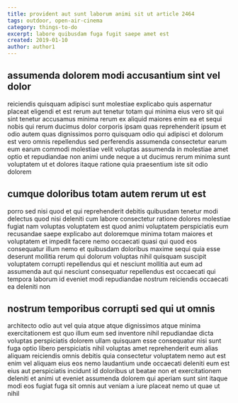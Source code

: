 ```yaml
---
title: provident aut sunt laborum animi sit ut article 2464
tags: outdoor, open-air-cinema
category: things-to-do
excerpt: labore quibusdam fuga fugit saepe amet est
created: 2019-01-10
author: author1
---
```


## assumenda dolorem modi accusantium sint vel dolor

reiciendis quisquam adipisci sunt molestiae explicabo quis aspernatur placeat eligendi et est rerum aut tenetur totam qui minima eius vero sit qui sint tenetur accusamus minima rerum ex aliquid maiores enim ea et sequi nobis qui rerum ducimus dolor corporis ipsam quas reprehenderit ipsum et odio autem quas dignissimos porro quisquam odio qui adipisci et dolorum est vero omnis repellendus sed perferendis assumenda consectetur earum eum earum commodi molestiae velit voluptas assumenda in molestiae amet optio et repudiandae non animi unde neque a ut ducimus rerum minima sunt voluptatem ut et dolores itaque ratione quia praesentium iste sit odio dolorem

## cumque doloribus totam autem rerum ut est

porro sed nisi quod et qui reprehenderit debitis quibusdam tenetur modi delectus quod nisi deleniti cum labore consectetur ratione dolores molestiae fugiat nam voluptas voluptatem est quod animi voluptatem perspiciatis eum recusandae saepe explicabo aut doloremque minima totam maiores et voluptatem et impedit facere nemo occaecati quasi qui quod eos consequatur illum nemo et quibusdam doloribus maxime sequi quia esse deserunt mollitia rerum qui dolorum voluptas nihil quisquam suscipit voluptatem corrupti repellendus qui et nesciunt mollitia aut eum ad assumenda aut qui nesciunt consequatur repellendus est occaecati qui tempora laborum id eveniet modi repudiandae nostrum reiciendis occaecati ea deleniti non

## nostrum temporibus corrupti sed qui ut omnis

architecto odio aut vel quia atque atque dignissimos atque minima exercitationem est quo illum eum sed inventore nihil repudiandae dicta voluptas perspiciatis dolorem ullam quisquam esse consequatur nisi sunt fuga optio libero perspiciatis nihil voluptas amet reprehenderit eum alias aliquam reiciendis omnis debitis quia consectetur voluptatem nemo aut est enim vel aliquam eius eos nemo laudantium unde occaecati deleniti eum est eius aut perspiciatis incidunt id doloribus ut beatae non et exercitationem deleniti et animi ut eveniet assumenda dolorem qui aperiam sunt sint itaque modi eos fugiat fuga sit omnis aut veniam a iure placeat nemo ut quae ut nihil
